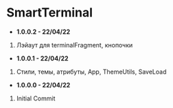 # SmartTerminal

* <b>1.0.0.2 - 22/04/22</b>
1. Лэйаут для terminalFragment, кнопочки
* <b>1.0.0.1 - 22/04/22</b>
1. Стили, темы, атрибуты, App, ThemeUtils, SaveLoad
* <b>1.0.0.0 - 22/04/22</b>
1. Initial Commit

